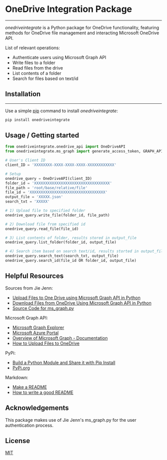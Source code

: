 # OneDrive Integration Package
___
_onedriveintegrate_ is a Python package for OneDrive functionality, featuring methods for OneDrive file management and interacting Microsoft
OneDrive API.

List of relevant operations:
* Authenticate users using Microsoft Graph API
* Write files to a folder
* Read files from the drive
* List contents of a folder
* Search for files based on text/id

## Installation
___
Use a simple [pip](https://pip.pypa.io/en/stable/) command to install _onedriveintegrate_: 
```bash
pip install onedriveintegrate
```

## Usage / Getting started
```python
from onedriveintegrate.onedrive_api import OneDriveAPI
from onedriveintegrate.ms_graph import generate_access_token, GRAPH_API_ENDPOINT

# User's Client ID
client_ID = 'XXXXXXXX-XXXX-XXXX-XXXX-XXXXXXXXXXXX'

# Setup 
onedrive_query = OneDriveAPI(client_ID)
folder_id = 'XXXXXXXXXXXXXXXXXXXXXXXXXXXXXXXXXX'
file_path = 'root/base/relative/file'
file_id = 'XXXXXXXXXXXXXXXXXXXXXXXXXXXXXXXXXX'
output_file = 'XXXXX.json'
search_txt = 'XXXXX'

# 1) Upload file to specified folder
onedrive_query.write_file(folder_id, file_path)

# 2) Download file from specified id
onedrive_query.read_file(file_id)

# 3) List contents of folder, results stored in output_file
onedrive_query.list_folder(folder_id, output_file)

# 4) Search item based on search text/id, results storted in output_file
onedrive_query.search_text(search_txt, output_file)
onedrive_query.search_id(file_id OR folder_id, output_file)
```

## Helpful Resources

Sources from Jie Jenn:
* [Upload Files to One Drive using Microsoft Graph API in Python](https://www.youtube.com/watch?v=Ok8O_QnrSBI)
* [Download Files from OneDrive Using Microsoft Graph API in Python](https://www.youtube.com/watch?v=w6YeOkikVFI)
* [Source Code for ms_graph.py](https://learndataanalysis.org/ms_graph-py-source-code/)

Microsoft Graph API:
* [Microsoft Graph Explorer](https://developer.microsoft.com/en-us/graph/graph-explorer)
* [Microsoft Azure Portal](https://azure.microsoft.com/en-us/get-started/azure-portal)
* [Overview of Microsoft Graph - Documentation](https://learn.microsoft.com/en-us/graph/overview?view=graph-rest-1.0)
* [How to Upload Files to OneDrive](https://learn.microsoft.com/en-us/training/modules/msgraph-access-file-data/4-upload-files-onedrive)

PyPi:
* [Build a Python Module and Share it with Pip Install](https://www.youtube.com/watch?v=FkmtmYFTlYE)
* [PyPi.org](https://pypi.org/)

Markdown:
* [Make a README](https://www.makeareadme.com/)
* [How to write a good README](https://dev.to/merlos/how-to-write-a-good-readme-bog)

## Acknowledgements

This package makes use of Jie Jenn's ms_graph.py for the user authentication process.

## License

[MIT](https://choosealicense.com/licenses/mit/)
